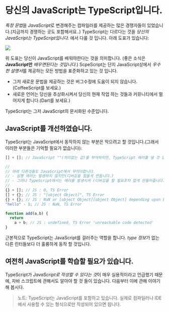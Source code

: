 # 당신의 JavaScript는 TypeScript입니다.

*특정 문법*을 *JavaScript*로 변경해주는 컴파일러를 제공하는 많은 경쟁자들이 있었습니다.(지금까지 경쟁하는 곳도 포함해서요..) TypeScript는 다르다는 것을 *당신의 JavaScript는 TypeScript입니다.* 에서 다룰 것 입니다. 아래 도표가 있습니다:

![](https://raw.githubusercontent.com/basarat/typescript-book/master/images/venn.png)

위 도표는 당신이 JavaScript를 배워야한다는 것을 의미합니다. (좋은 소식은 **JavaScript만** *배우면된다는 것입니다.*) ScpeScript는 단지 JavaScript상에서 *우수한 설명서*를 제공하는 모든 방법을 표준화하고 있는 것 입니다.

* 그저 새로운 문법을 제공하는 것은 버그수정에 도움이 되지 않습니다.(CoffeeScript를 보세요.)
* 새로운 언어는 당신을 추상화시켜서 당신의 현재 작업 하는 것들과 커뮤니티에서 멀어지게 합니다.(Dart를 보세요.)

TypeScript는 그저 JavaScript의 문서화된 수준입니다.

## JavaScript를 개선하였습니다.

TypeScript는 JavaScript에서 동작하지 않는 부분은 막으려고 할 것입니다.(그래서 이러한 부분들은 기억할 필요가 없습니다):

```ts
[] + []; // JavaScript ""(의미없는 값)를 부여하지만, TypeScript 에러를 낼 것 입니다.

//
// 아래 다른것들도 JavaScript에서 무의미합니다.
// - 실행 에러는 발생하지 않지만(디버깅을 힘들게 만듭니다.)
// - 그러나 TypeScript에서는 에러를 발생시켜 (디버깅을 할 필요조차 없게 만들어줍니다.)
//
{} + []; // JS : 0, TS Error
[] + {}; // JS : "[object Object]", TS Error
{} + {}; // JS : NaN or [object Object][object Object] depending upon browser, TS Error
"hello" - 1; // JS : NaN, TS Error

function add(a,b) {
  return
    a + b; // JS : undefined, TS Error 'unreachable code detected'
}
```

근본적으로 TypeScript는 JavaScript를 걸러주는 역할을 합니다. *type 정보*가 없는 다른 린터들보다 더 훌륭하게 동작 할 것입니다.

## 여전히 JavaScript를 학습할 필요가 있습니다.

TypeScript가 *JavaScript로 작성할 수 있다는 것*이 매우 실용적이라고 언급했기 때문에, 자바 스크립트에 관해서도 알아야 할 것 들이 있습니다. 다음부터 이에 관해 이야기해 봅시다.

> 노트: TypeScript는 JavaScript를 포함하고 있습니다. 실제로 컴파일러나 IDE에서 사용할 수 있는 형식으로만 작성되어 있으면 됩니다.
